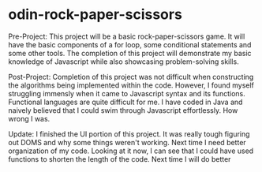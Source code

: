 # odin-rock-paper-scissors
Pre-Project:
This project will be a basic rock-paper-scissors game. It will have the basic components of a for loop, some conditional statements and some other tools. The completion of this project will demonstrate my basic knowledge of Javascript while also showcasing problem-solving skills. 

Post-Project:
Completion of this project was not difficult when constructing the algorithms being implemented within the code. However, I found myself struggling immensly when it came to Javascript syntax and its functions. Functional languages are quite difficult for me. I have coded in Java and naively believed that I could swim through Javascript effortlessly. How wrong I was. 

Update: 
I finished the UI portion of this project. It was really tough figuring out DOMS and why some things weren't working. Next time I need better organization of my code. Looking at it now, I can see that I could have used functions to shorten the length of the code. Next time I will do better